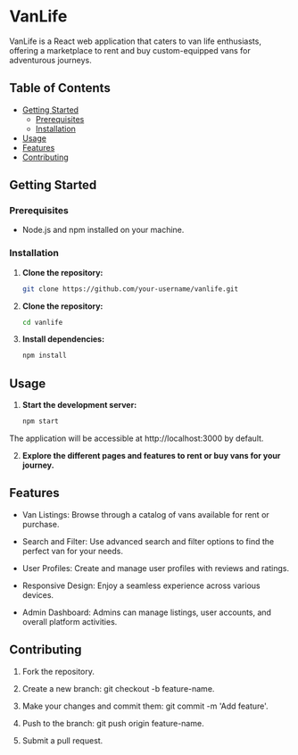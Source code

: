 # VanLife

VanLife is a React web application that caters to van life enthusiasts, offering a marketplace to rent and buy custom-equipped vans for adventurous journeys.

## Table of Contents

- [Getting Started](#getting-started)
  - [Prerequisites](#prerequisites)
  - [Installation](#installation)
- [Usage](#usage)
- [Features](#features)
- [Contributing](#contributing)

## Getting Started

### Prerequisites

- Node.js and npm installed on your machine.

### Installation

1. **Clone the repository:**

   ```bash
   git clone https://github.com/your-username/vanlife.git
   ```
1. **Clone the repository:**
 
   ```bash 
   cd vanlife
   ```

1. **Install dependencies:**
 
   ```bash 
   npm install
   ```

## Usage

1. **Start the development server:**
 
   ```bash 
   npm start
   ```
The application will be accessible at http://localhost:3000 by default.

2. **Explore the different pages and features to rent or buy vans for your journey.**

## Features

- Van Listings: Browse through a catalog of vans available for rent or purchase.

- Search and Filter: Use advanced search and filter options to find the perfect van for your needs.

- User Profiles: Create and manage user profiles with reviews and ratings.

- Responsive Design: Enjoy a seamless experience across various devices.

- Admin Dashboard: Admins can manage listings, user accounts, and overall platform activities.


## Contributing

1. Fork the repository.

1. Create a new branch: git checkout -b feature-name.

1. Make your changes and commit them: git commit -m 'Add feature'.

1. Push to the branch: git push origin feature-name.

1. Submit a pull request.
